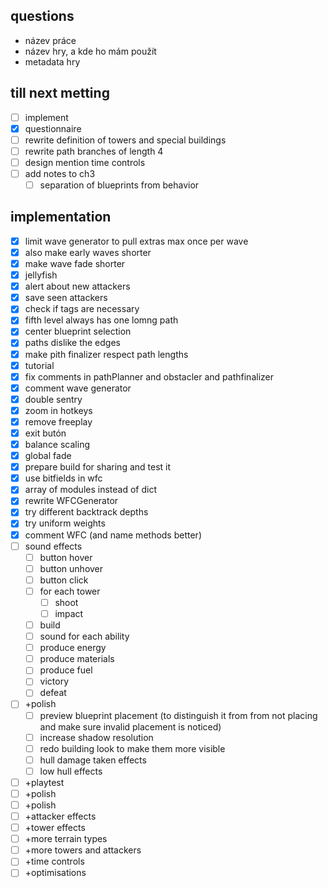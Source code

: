 ## questions
- název práce
- název hry, a kde ho mám použít
- metadata hry

## till next metting
- [ ] implement
- [x] questionnaire
- [ ] rewrite definition of towers and special buildings
- [ ] rewrite path branches of length 4
- [ ] design mention time controls
- [ ] add notes to ch3
    - [ ] separation of blueprints from behavior
## implementation 
- [x] limit wave generator to pull extras max once per wave
- [x] also make early waves shorter
- [x] make wave fade shorter
- [x] jellyfish
- [x] alert about new attackers
- [x] save seen attackers
- [x] check if tags are necessary
- [x] fifth level always has one lomng path
- [x] center blueprint selection
- [x] paths dislike the edges
- [x] make pith finalizer respect path lengths
- [x] tutorial
- [x] fix comments in pathPlanner and obstacler and pathfinalizer
- [x] comment wave generator
- [x] double sentry
- [x] zoom in hotkeys
- [x] remove freeplay
- [x] exit butón
- [x] balance scaling
- [x] global fade
- [x] prepare build for sharing and test it
- [x] use bitfields in wfc
- [x] array of modules instead of dict
- [x] rewrite WFCGenerator
- [x] try different backtrack depths
- [x] try uniform weights
- [x] comment WFC (and name methods better)
- [ ] sound effects
    - [ ] button hover
    - [ ] button unhover
    - [ ] button click
    - [ ] for each tower
        - [ ] shoot
        - [ ] impact
    - [ ] build
    - [ ] sound for each ability
    - [ ] produce energy
    - [ ] produce materials
    - [ ] produce fuel
    - [ ] victory
    - [ ] defeat
- [ ] +polish
    - [ ] preview blueprint placement (to distinguish it from from not placing and make sure invalid placement is noticed)
    - [ ] increase shadow resolution
    - [ ] redo building look to make them more visible
    - [ ] hull damage taken effects
    - [ ] low hull effects
- [ ] +playtest
- [ ] +polish
- [ ] +polish
- [ ] +attacker effects
- [ ] +tower effects
- [ ] +more terrain types
- [ ] +more towers and attackers
- [ ] +time controls
- [ ] +optimisations
